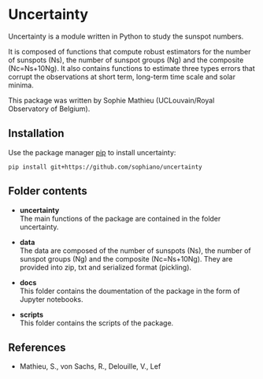 
# Uncertainty

Uncertainty is a module written in Python to study the sunspot numbers.

It is composed of functions that compute robust estimators for the number of sunspots (Ns), the number of sunspot groups (Ng) and the composite (Nc=Ns+10Ng). 
It also contains functions to estimate three types errors that corrupt the observations at short term, long-term time scale and solar minima.

This package was written by Sophie Mathieu (UCLouvain/Royal Observatory of Belgium). 

## Installation 

Use the package manager [pip](https://pip.pypa.io/en/stable/) to install uncertainty:

````
pip install git+https://github.com/sophiano/uncertainty

````


## Folder contents

* **uncertainty** <br>
The main functions of the package are contained in the folder uncertainty.

* **data** <br>
The data are composed of the number of sunspots (Ns), the number of sunspot groups (Ng) and the composite (Nc=Ns+10Ng). 
They are provided into zip, txt and serialized format (pickling).

* **docs** <br>
This folder contains the doumentation of the package in the form of Jupyter notebooks. 

* **scripts** <br>
This folder contains the scripts of the package.

## References

* Mathieu, S., von Sachs, R., Delouille, V., Lef
